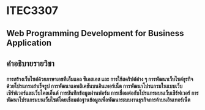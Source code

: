 ﻿# ITEC3307
## Web Programming Development for Business Application
## คำอธิบายรายวิชา
#### การสร้างเว็บไซต์ด้วยภาษาเอชทีเอ็มแอล ซีเอสเอส และ การใช้สคริปต์ต่าง ๆ การพัฒนาเว็บไซต์ธุรกิจด้วยโปรแกรมสำเร็จรูป การพัฒนาแอพลิเคชันบนอินเทอร์เน็ต การพัฒนาโปรแกรมในแบบเว็บเซิร์ฟเวอร์และเว็บไคลเอ็นต์ การบันทึกข้อมูลผ่านฟอร์ม การเชื่อมต่อกับโปรแกรมบนเว็บเซิร์ฟเวอร์ การพัฒนาโปรแกรมบนเว็บไซต์โดยเชื่อมต่อฐานข้อมูลเพื่อพัฒนาระบบงานธุรกิจการค้าบนอินเทอร์เน็ต
